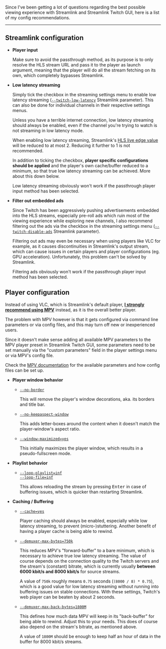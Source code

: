 Since I've been getting a lot of questions regarding the best possible viewing experience with Streamlink and Streamlink Twitch GUI, here is a list of my config recommendations.

----

## Streamlink configuration

- **Player input**

   Make sure to avoid the passthrough method, as its purpose is to only resolve the HLS stream URL and pass it to the player as launch argument, meaning that the player will do all the stream fetching on its own, which completely bypasses Streamlink.

- **Low latency streaming**

   Simply tick the checkbox in the streaming settings menu to enable low latency streaming ([`--twitch-low-latency`](https://streamlink.github.io/cli.html#cmdoption-twitch-low-latency) Streamlink parameter). This can also be done for individual channels in their respective settings menus.

   Unless you have a terrible internet connection, low latency streaming should always be enabled, even if the channel you're trying to watch is not streaming in low latency mode.

   When enabling low latency streaming, Streamlink's [HLS live edge value](https://streamlink.github.io/cli.html#cmdoption-hls-live-edge) will be reduced to at most 2. Reducing it further to 1 is not recommended.

   In addition to ticking the checkbox, **player specific configurations should be applied** and the player's own cache/buffer reduced to a minimum, so that true low latency streaming can be achieved. More about this down below.

   Low latency streaming obviously won't work if the passthrough player input method has been selected.

- **Filter out embedded ads**

   Since Twitch has been aggressively pushing advertisements embedded into the HLS streams, especially pre-roll ads which ruin most of the viewing experience while exploring new channels, I also recommend filtering out the ads via the checkbox in the streaming settings menu ([`--twitch-disable-ads`](https://streamlink.github.io/cli.html#cmdoption-twitch-disable-ads) Streamlink parameter).

   Filtering out ads may even be necessary when using players like VLC for example, as it causes discontinuities in Streamlink's output stream, which can cause issues in certain players and player configurations (eg. GPU acceleration). Unfortunately, this problem can't be solved by Streamlink.

   Filtering ads obviously won't work if the passthrough player input method has been selected.

## Player configuration

Instead of using VLC, which is Streamlink's default player, [**I strongly recommend using MPV**](https://mpv.io/) instead, as it is the overall better player.

The problem with MPV however is that it gets configured via command line parameters or via config files, and this may turn off new or inexperienced users.

Since it doesn't make sense adding all available MPV parameters to the MPV player preset in Streamlink Twitch GUI, some parameters need to be set manually via the "custom parameters" field in the player settings menu or via MPV's config file.

Check the [MPV documentation](https://mpv.io/manual/master/) for the available parameters and how config files can be set up.

- **Player window behavior**

  - [`--no-border`](https://mpv.io/manual/master/#options-no-border)

    This will remove the player's window decorations, aka. its borders and title bar.

  - [`--no-keepaspect-window`](https://mpv.io/manual/master/#options-no-keepaspect-window)

    This adds letter-boxes around the content when it doesn't match the player-window's aspect ratio.

  - [`--window-maximized=yes`](https://mpv.io/manual/master/#options-window-minimized)

    This initially maximizes the player window, which results in a pseudo-fullscreen mode.

- **Playlist behavior**

  - [`--loop-playlist=inf`](https://mpv.io/manual/master/#options-loop-playlist)  
    [`--loop-file=inf`](https://mpv.io/manual/master/#options-loop-file)

    This allows reloading the stream by pressing <kbd>Enter</kbd> in case of buffering issues, which is quicker than restarting Streamlink.

- **Caching / Buffering**

  - [`--cache=yes`](https://mpv.io/manual/master/#options-cache)

    Player caching should always be enabled, especially while low latency streaming, to prevent (micro-)stuttering. Another benefit of having a player cache is being able to rewind.

  - [`--demuxer-max-bytes=750k`](https://mpv.io/manual/master/#options-demuxer-max-bytes)

    This reduces MPV's "forward-buffer" to a bare minimum, which is necessary to achieve true low latency streaming. The value of course depends on the connection quality to the Twitch servers and the stream's (constant) bitrate, which is currently usually **between 6000 kbit/s and 8000 kbit/s** for source streams.

    A value of `750k` roughly means `0.75` seconds (`(8000 / 8) * 0.75`), which is a good value for low latency streaming without running into buffering issues on stable connections. With these settings, Twitch's web player can be beaten by about 2 seconds.

  - [`--demuxer-max-back-bytes=1800M`](https://mpv.io/manual/master/#options-demuxer-max-back-bytes)

    This defines how much data MPV will keep in its "back-buffer" for being able to rewind. Adjust this to your needs. This does of course also depend on the stream's bitrate, as mentioned above.

    A value of `1800M` should be enough to keep half an hour of data in the buffer for 8000 kbit/s streams.
